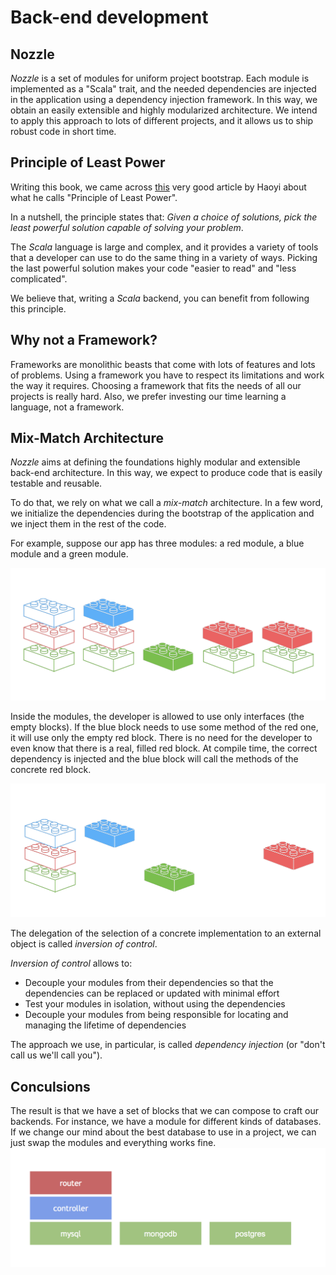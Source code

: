 # Back-end development

## Nozzle

*Nozzle* is a set of modules for uniform project bootstrap.
Each module is implemented as a "Scala" trait, and the needed dependencies are injected in the application using a dependency injection framework.
In this way, we obtain an easily extensible and highly modularized architecture.
We intend to apply this approach to lots of different projects, and it allows us to ship robust code in short time.

## Principle of Least Power
Writing this book, we came across [this](https://lihaoyi.github.io/post/StrategicScalaStylePrincipleofLeastPower.html) very good article by Haoyi about what he calls "Principle of Least Power".

In a nutshell, the principle states that:
*Given a choice of solutions, pick the least powerful solution capable of solving your problem*.

The *Scala* language is large and complex, and it provides a variety of tools that a developer can use to do the same thing in a variety of ways.
Picking the last powerful solution makes your code "easier to read" and "less complicated".

We believe that, writing a *Scala* backend, you can benefit from following this principle.

## Why not a Framework?

Frameworks are monolithic beasts that come with lots of features and lots of problems.
Using a framework you have to respect its limitations and work the way it requires. Choosing a framework that fits the needs of all our projects is really hard.
Also, we prefer investing our time learning a language, not a framework.


## Mix-Match Architecture

*Nozzle* aims at defining the foundations highly modular and extensible back-end architecture.
In this way, we expect to produce code that is easily testable and reusable.

To do that, we rely on what we call a *mix-match* architecture.
In a few word, we initialize the dependencies during the bootstrap of the application and we inject them in the rest of the code.

For example, suppose our app has three modules: a red module, a blue module and a green module.

![](lego1.png)

Inside the modules, the developer is allowed to use only interfaces (the empty blocks).
If the blue block needs to use some method of the red one, it will use only the empty red block. There is no need for the developer to even know that there is a real, filled red block.
At compile time, the correct dependency is injected and the blue block will call the methods of the concrete red block.

![](lego2.png)

The delegation of the selection of a concrete implementation to an external object is called *inversion of control*.

*Inversion of control* allows to:
- Decouple your modules from their dependencies so that the dependencies can be replaced or updated with minimal effort
- Test your modules in isolation, without using the dependencies
- Decouple your modules from being responsible for locating and managing the lifetime of dependencies

The approach we use, in particular, is called *dependency injection* (or "don't call us we'll call you").

## Conculsions

The result is that we have a set of blocks that we can compose to craft our backends. For instance, we have a module for different kinds of databases. If we change our mind about the best database to use in a project, we can just swap the modules and everything works fine.![](cake.png)
